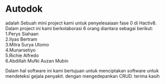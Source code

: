 # Autodok
adalah Sebuah mini project kami untuk penyelesaiaan fase 0 di Hactiv8.
Dalam project ini kami berkolaborasi  6 orang diantara sebagai berikut:
1.Perys Siahaan<br>
2.Ilyas Bertram<br>
3.Mitra Surya Utomo<br>
4.Munarsetiyo<br>
5.Richie Alfredo<br>
6.Abdillah Mufki Auzan Mubin<br>

Dalam hal software ini kami bertujuan untuk menciptakan software untuk mendeteksi gejala penyakit. dengan mengedepankan CRUD. terima kasih
